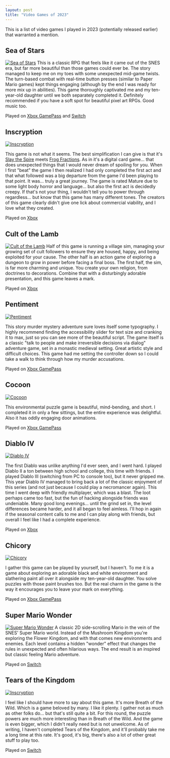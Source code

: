 ```yaml
---
layout: post
title: "Video Games of 2023"
---
```

This is a list of video games I played in 2023 (potentially released earlier) that warranted a mention. 

## Sea of Stars
[![Sea of Stars](/media/posts/sea-of-stars.png)](https://seaofstarsgame.co/)
This is a classic RPG that feels like it came out of the SNES era, but far more beautiful than those games could ever be. The story managed to keep me on my toes with some unexpected mid-game twists. The turn-based combat with real-time button presses (similar to Paper Mario games) kept things engaging (although by the end I was ready for more mix up in abilities). This game thoroughly captivated me and my ten-year-old daughter until we both separately completed it. Definitely recommended if you have a soft spot for beautiful pixel art RPGs. Good music too.

<span class='playIcon xbox'></span><span class='playIcon switch'></span>Played on [Xbox GamePass](https://www.xbox.com/en-us/games/store/sea-of-stars/9NLLTTJZH40L) and [Switch](https://www.nintendo.com/us/store/products/sea-of-stars-switch/)


## Inscryption
[![Inscryption](/media/posts/inscryption.jpg)](https://www.inscryption.com)

This game is not what it seems. The best simplification I can give is that it's [Slay the Spire](https://www.megacrit.com/) meets [Frog Fractions](http://twinbeard.com/frog-fractions/). As in it's a digital card game… that does unexpected things that I would never dream of spoiling for you. When I first "beat" the game I then realized I had only completed the first act and that what followed was a big departure from the game I'd been playing to that point. It was… truly a great journey. The game is rated Mature due to some light body horror and language… but also the first act is decidedly creepy. If that's not your thing, I wouldn't tell you to power through regardless… but know that this game has many different tones. The creators of this game clearly didn't give one lick about commercial viability, and I love what they created.

<span class='playIcon xbox'></span>Played on [Xbox](https://www.xbox.com/en-US/games/store/inscryption/9p8nstdmz11p)


## Cult of the Lamb
[![Cult of the Lamb](/media/posts/cult-of-the-lamb.png)](https://www.cultofthelamb.com/)
Half of this game is running a village sim, managing your growing set of cult followers to ensure they are housed, happy, and being exploited for your cause. The other half is an action game of exploring a dungeon to grow in power before facing a final boss. The first half, the sim, is far more charming and unique. You create your own religion, from doctrines to decorations. Combine that with a disturbingly adorable presentation, and this game leaves a mark.

<span class='playIcon xbox'></span>Played on [Xbox](https://www.xbox.com/en-us/games/store/cult-of-the-lamb/9pnlpmp1ggh5)


## Pentiment
[![Pentiment](/media/posts/pentiment.jpg)](https://pentiment.obsidian.net/)

This story murder mystery adventure sure loves itself some typography. I highly recommend finding the accessibility slider for text size and cranking it to max, just so you can see more of the beautiful script. The game itself is a classic "talk to people and make irreversible decisions via dialog" adventure game, set in a monastic medieval setting. Great artistic style and difficult choices. This game had me setting the controller down so I could take a walk to think through how my murder accusations.

<span class='playIcon xbox'></span>Played on [Xbox GamePass](https://www.xbox.com/en-US/games/pentiment)


## Cocoon
[![Cocoon](/media/posts/cocoon.jpg)](https://annapurnainteractive.com/en/games/cocoon)

This environmental puzzle game is beautiful, mind-bending, and short. I completed it in only a few sittings, but the entire experience was delightful. Also it has oddly engaging door animations.

<span class='playIcon xbox'></span>Played on [Xbox GamePass](https://www.xbox.com/en-us/games/store/cocoon/9n3fps4ldhcr)


## Diablo IV
[![Diablo IV](/media/posts/diablo-iv.png)](https://diablo4.blizzard.com/en-us/)

The first Diablo was unlike anything I'd ever seen, and I went hard. I played Diablo II a ton between high school and college, this time with friends. I played Diablo III (switching from PC to console too), but it never gripped me. This year Diablo IV managed to bring back a lot of the classic enjoyment of this series (and not just because I could play a necromancer again). This time I went deep with friendly multiplayer, which was a blast. The loot perhaps came too fast, but the fun of hacking alongside friends was undeniable. Many good long evenings… until the grind set in, the level differences became harder, and it all began to feel aimless. I'll hop in again if the seasonal content calls to me and I can play along with friends, but overall I feel like I had a complete experience.

<span class='playIcon xbox'></span>Played on [Xbox](https://www.xbox.com/en-US/games/diablo-iv)


## Chicory
[![Chicory](/media/posts/chicory.png)](https://chicorygame.com/)

I gather this game can be played by yourself, but I haven't. To me it is a game about exploring an adorable black and white environment and slathering paint all over it alongside my ten-year-old daughter. You solve puzzles with those paint brushes too. But the real charm in the game is the way it encourages you to leave your mark on everything.

<span class='playIcon xbox'></span>Played on [Xbox GamePass](https://www.xbox.com/en-US/games/store/chicory-a-colorful-tale/9PFGQGC0XWLV)


## Super Mario Wonder
[![Super Mario Wonder](/media/posts/super-mario-wonder.png)](https://supermariobroswonder.nintendo.com/)
A classic 2D side-scrolling Mario in the vein of the SNES' Super Mario world. Instead of the Mushroom Kingdom you're exploring the Flower Kingdom, and with that comes new environments and enemies. Each level contains a hidden "wonder" effect that changes the rules in unexpected and often hilarious ways. The end result is an inspired but classic feeling Mario adventure.

<span class='playIcon switch'></span>Played on [Switch](https://www.nintendo.com/us/store/products/super-mario-bros-wonder-switch/)


## Tears of the Kingdom
[![Inscryption](/media/posts/tears-of-the-kingdom.jpg)](https://www.nintendo.com/us/store/products/the-legend-of-zelda-tears-of-the-kingdom-switch/)

I feel like I should have more to say about this game. It's more Breath of the Wild. Which is a game beloved by many. I like it plenty. I gather not as much as other folks do… but that's still quite a bit. For this round, the puzzle powers are much more interesting than in Breath of the Wild. And the game is even bigger, which I didn't really need but is not unwelcome. As of writing, I haven't completed Tears of the Kingdom, and it'll probably take me a long time at this rate. It's good, it's big, there's also a lot of other great stuff to play too.

<span class='playIcon switch'></span>Played on [Switch](https://www.nintendo.com/us/store/products/the-legend-of-zelda-tears-of-the-kingdom-switch/)